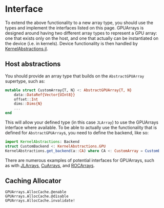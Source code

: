 # Interface

To extend the above functionality to a new array type, you should use the types and
implement the interfaces listed on this page. GPUArrays is designed around having two
different array types to represent a GPU array: one that exists only on the host, and
one that actually can be instantiated on the device (i.e. in kernels).
Device functionality is then handled by [KernelAbstractions.jl](https://github.com/JuliaGPU/KernelAbstractions.jl).

## Host abstractions

You should provide an array type that builds on the `AbstractGPUArray` supertype, such as:

```julia
mutable struct CustomArray{T, N} <: AbstractGPUArray{T, N}
    data::DataRef{Vector{UInt8}}
    offset::Int
    dims::Dims{N}
    ...
end

```

This will allow your defined type (in this case `JLArray`) to use the GPUArrays interface where available.
To be able to actually use the functionality that is defined for `AbstractGPUArray`s, you need to define the backend, like so:

```julia
import KernelAbstractions: Backend
struct CustomBackend <: KernelAbstractions.GPU
KernelAbstractions.get_backend(a::CA) where CA <: CustomArray = CustomBackend()
```

There are numerous examples of potential interfaces for GPUArrays, such as with [JLArrays](https://github.com/JuliaGPU/GPUArrays.jl/blob/master/lib/JLArrays/src/JLArrays.jl), [CuArrays](https://github.com/JuliaGPU/CUDA.jl/blob/master/src/gpuarrays.jl), and [ROCArrays](https://github.com/JuliaGPU/AMDGPU.jl/blob/master/src/gpuarrays.jl).

## Caching Allocator

```@docs
GPUArrays.AllocCache.@enable
GPUArrays.AllocCache.@disable
GPUArrays.AllocCache.invalidate!
```
